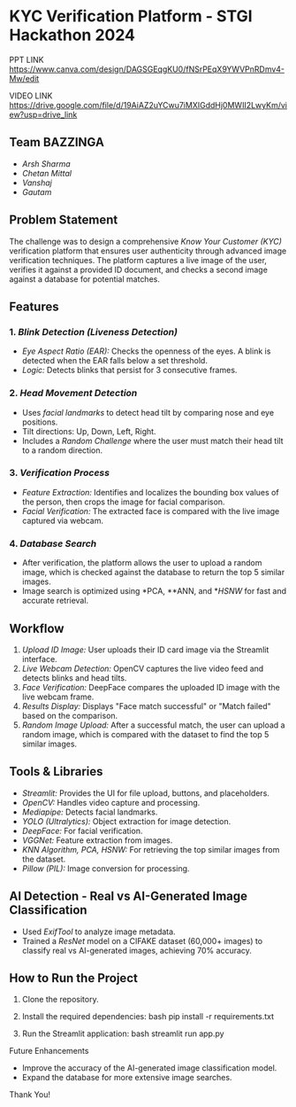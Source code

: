 # KYC Verification Platform - STGI Hackathon 2024
PPT LINK
https://www.canva.com/design/DAGSGEqgKU0/fNSrPEqX9YWVPnRDmv4-Mw/edit

VIDEO LINK
https://drive.google.com/file/d/19AiAZ2uYCwu7iMXIGddHj0MWII2LwyKm/view?usp=drive_link

## Team BAZZINGA
- *Arsh Sharma*
- *Chetan Mittal*
- *Vanshaj*
- *Gautam*

## Problem Statement
The challenge was to design a comprehensive *Know Your Customer (KYC)* verification platform that ensures user authenticity through advanced image verification techniques. The platform captures a live image of the user, verifies it against a provided ID document, and checks a second image against a database for potential matches.

## Features

### 1. *Blink Detection (Liveness Detection)*
   - *Eye Aspect Ratio (EAR):* Checks the openness of the eyes. A blink is detected when the EAR falls below a set threshold.
   - *Logic:* Detects blinks that persist for 3 consecutive frames.

### 2. *Head Movement Detection*
   - Uses *facial landmarks* to detect head tilt by comparing nose and eye positions.
   - Tilt directions: Up, Down, Left, Right.
   - Includes a *Random Challenge* where the user must match their head tilt to a random direction.

### 3. *Verification Process*
   - *Feature Extraction:* Identifies and localizes the bounding box values of the person, then crops the image for facial comparison.
   - *Facial Verification:* The extracted face is compared with the live image captured via webcam.

### 4. *Database Search*
   - After verification, the platform allows the user to upload a random image, which is checked against the database to return the top 5 similar images.
   - Image search is optimized using *PCA, **ANN, and **HSNW* for fast and accurate retrieval.

## Workflow
1. *Upload ID Image:* User uploads their ID card image via the Streamlit interface.
2. *Live Webcam Detection:* OpenCV captures the live video feed and detects blinks and head tilts.
3. *Face Verification:* DeepFace compares the uploaded ID image with the live webcam frame.
4. *Results Display:* Displays "Face match successful" or "Match failed" based on the comparison.
5. *Random Image Upload:* After a successful match, the user can upload a random image, which is compared with the dataset to find the top 5 similar images.

## Tools & Libraries
- *Streamlit:* Provides the UI for file upload, buttons, and placeholders.
- *OpenCV:* Handles video capture and processing.
- *Mediapipe:* Detects facial landmarks.
- *YOLO (Ultralytics):* Object extraction for image detection.
- *DeepFace:* For facial verification.
- *VGGNet:* Feature extraction from images.
- *KNN Algorithm, PCA, HSNW:* For retrieving the top similar images from the dataset.
- *Pillow (PIL):* Image conversion for processing.

## AI Detection - Real vs AI-Generated Image Classification
- Used *ExifTool* to analyze image metadata.
- Trained a *ResNet* model on a CIFAKE dataset (60,000+ images) to classify real vs AI-generated images, achieving 70% accuracy.

## How to Run the Project
1. Clone the repository.
2. Install the required dependencies:
   bash
   pip install -r requirements.txt
   
3. Run the Streamlit application:
   bash
   streamlit run app.py
   

Future Enhancements
- Improve the accuracy of the AI-generated image classification model.
- Expand the database for more extensive image searches.

Thank You!


